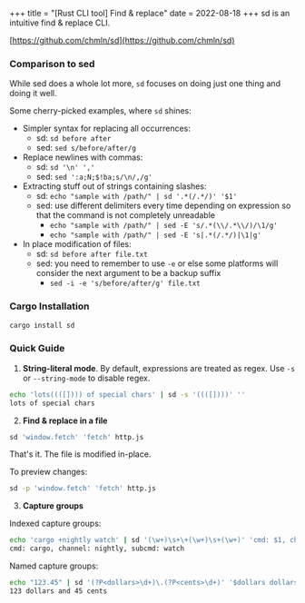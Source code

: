 +++
title = "[Rust CLI tool] Find & replace"
date = 2022-08-18
+++
sd is an intuitive find & replace CLI.

[https://github.com/chmln/sd](https://github.com/chmln/sd)

### Comparison to sed

While sed does a whole lot more, `sd` focuses on doing just one thing and doing it well.

Some cherry-picked examples, where `sd` shines:

- Simpler syntax for replacing all occurrences:
  - sd: `sd before after`
  - sed: `sed s/before/after/g`
- Replace newlines with commas:
  - sd: `sd '\n' ','`
  - sed: `sed ':a;N;$!ba;s/\n/,/g'`
- Extracting stuff out of strings containing slashes:
  - sd: `echo "sample with /path/" | sd '.*(/.*/)' '$1'`
  - sed: use different delimiters every time depending on expression so that the command is not completely unreadable
    - `echo "sample with /path/" | sed -E 's/.*(\\/.*\\/)/\1/g'`
    - `echo "sample with /path/" | sed -E 's|.*(/.*/)|\1|g'`
- In place modification of files:
  - sd: `sd before after file.txt`
  - sed: you need to remember to use `-e` or else some platforms will consider the next argument to be a backup suffix
    - `sed -i -e 's/before/after/g' file.txt`

### Cargo Installation
```sh
cargo install sd
```

### Quick Guide

1. **String-literal mode**. By default, expressions are treated as regex. Use `-s` or `--string-mode` to disable regex.


```sh
echo 'lots((([]))) of special chars' | sd -s '((([])))' ''
lots of special chars
```

2. **Find & replace in a file**

```sh
sd 'window.fetch' 'fetch' http.js
```

That's it. The file is modified in-place.

To preview changes:

```sh
sd -p 'window.fetch' 'fetch' http.js 
```
3. **Capture groups**

Indexed capture groups:

```sh
echo 'cargo +nightly watch' | sd '(\w+)\s+\+(\w+)\s+(\w+)' 'cmd: $1, channel: $2, subcmd: $3'
cmd: cargo, channel: nightly, subcmd: watch
```

Named capture groups:

```sh
echo "123.45" | sd '(?P<dollars>\d+)\.(?P<cents>\d+)' '$dollars dollars and $cents cents'
123 dollars and 45 cents
```
